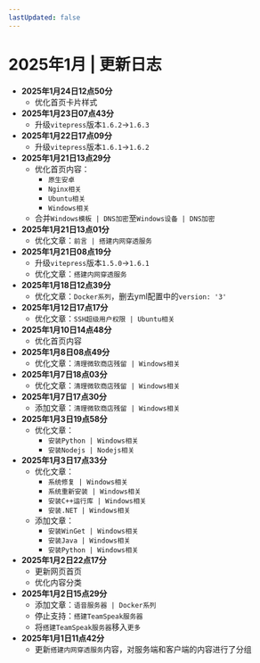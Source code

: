 ```yaml
---
lastUpdated: false
---
```


# 2025年1月 | 更新日志

- **2025年1月24日12点50分**
    - 优化首页卡片样式
- **2025年1月23日07点43分**
    - 升级```vitepress```版本```1.6.2```->```1.6.3```
- **2025年1月22日17点09分**
    - 升级```vitepress```版本```1.6.1```->```1.6.2```
- **2025年1月21日13点29分**
    - 优化首页内容：
        - ```原生安卓```
        - ```Nginx相关```
        - ```Ubuntu相关```
        - ```Windows相关```
    - 合并```Windows模板 | DNS加密```至```Windows设备 | DNS加密```
- **2025年1月21日13点01分**
    - 优化文章：```前言 | 搭建内网穿透服务```
- **2025年1月21日08点19分**
    - 升级```vitepress```版本```1.5.0```->```1.6.1```
    - 优化文章：```搭建内网穿透服务```
- **2025年1月18日12点39分**
    - 优化文章：```Docker系列```，删去yml配置中的```version: '3'```
- **2025年1月12日17点17分**
    - 优化文章：```SSH超级用户权限 | Ubuntu相关```
- **2025年1月10日14点48分**
    - 优化首页内容
- **2025年1月8日08点49分**
    - 优化文章：```清理微软商店残留 | Windows相关```
- **2025年1月7日18点03分**
    - 优化文章：```清理微软商店残留 | Windows相关```
- **2025年1月7日17点30分**
    - 添加文章：```清理微软商店残留 | Windows相关```
- **2025年1月3日19点58分**
    - 优化文章：
        - ```安装Python | Windows相关```
        - ```安装Nodejs | Nodejs相关```
- **2025年1月3日17点33分**
    - 优化文章：
        - ```系统修复 | Windows相关```
        - ```系统重新安装 | Windows相关```
        - ```安装C++运行库 | Windows相关```
        - ```安装.NET | Windows相关```
    - 添加文章：
        - ```安装WinGet | Windows相关```
        - ```安装Java | Windows相关```
        - ```安装Python | Windows相关```
- **2025年1月2日22点17分**
    - 更新网页首页
    - 优化内容分类
- **2025年1月2日15点29分**
    - 添加文章：```语音服务器 | Docker系列```
    - 停止支持：```搭建TeamSpeak服务器```
    - 将```搭建TeamSpeak服务器```移入```更多```
- **2025年1月1日11点42分**
    - 更新```搭建内网穿透服务```内容，对服务端和客户端的内容进行了分组